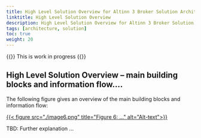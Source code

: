 ```yaml
---
title: High Level Solution Overview for Altinn 3 Broker Solution Architecture (managed file transfers)
linktitle: High Level Solution Overview
description: High Level Solution Overview for Altinn 3 Broker Solution Architecture (managed file transfers)
tags: [architecture, solution]
toc: true
weight: 20
---
```


{{<notice warning>}} <!-- info -->
This is work in progress
{{</notice>}}


## High Level Solution Overview – main building blocks and information flow....

The following figure gives an overview of the main building blocks and
information flow:

[{{< figure src="./image6.png" title="Figure 6: ..." alt="Alt-text">}}](https://www.vg.no)

TBD: Further explanation …
